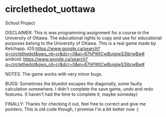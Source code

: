 # circlethedot_uottawa
School Project 

DISCLAIMER:
This is was programming assignment for a course in the University of Ottawa.
The educational rights to copy and use for educational purposes belong to the University of Ottawa.
This is a real game made by Ketchapp.
iOS:https://www.google.ca/search?q=circlethedot&gws_rd=cr&dcr=0&ei=67hPWtCwBujgjwS3ibrwBw#
android: https://www.google.ca/search?q=circlethedot&gws_rd=cr&dcr=0&ei=67hPWtCwBujgjwS3ibrwBw#


NOTES:
The game works with very minor bugs.

BUGS:
Sometimes the bluedot escapes the diagonally, some faulty calculation somewhere.
I didn't complete the save game, undo and redo features. (I haven't had the time to complete it, maybe someday)

FINALLY:
Thanks for checking it out, feel free to correct and give me pointers. This is old code though, I promise I'm a bit better now :)
